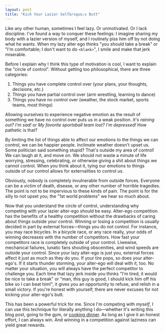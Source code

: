 ```yaml
---
layout: post
title: "Kick Your Lazier Self&rsquo;s Butt"
---
```


Like any other human, sometimes I feel lazy. Or unmotivated. Or I lack discipline. I've found a way to conquer these feelings: I imagine sharing my body with a lazier version of myself, and I routinely piss him off by not doing what he wants. When my lazy alter ego thinks "you should take
a break" or "I'm comfortable; I don't want to do `<blank>`", I smile and make that jerk miserable.

Before I explain why I think this type of motivation is cool, I want to explain the "circle of control". Without getting too philosophical, there are three categories:

1. Things you have complete control over (your plans, your thoughts, decisions, etc.)
2. Things you have partial control over (arm wrestling, learning to dance)
3. Things you have no control over (weather, the stock market, sports teams, most things)

Allowing ourselves to experience negative emotion as the result of something we have no control over puts us in a weak position. *It's raining out? I'm sad!* or *My favorite sportsball team lost? I'm depressed!* How pathetic is that?

By limiting the list of things able to affect our emotions to the things we can control, we can be happier people. Inclimate weather doesn't upset us. Some politician said something stupid? That's outside my area of control! We can laugh at it, and move on. We should not waste a minute of life worrying, stressing, celebrating, or otherwise giving a shit about things we cannot control. When you think about it, tying our emotions to things outside of our control allows for externalities to control *us*.

Obviously, nobody is completely invulnerable from outside forces. Everyone can be a victim of death, disease, or any other number of horrible tragedies. The point is not to be impervious to these kinds of pain. The point is for the silly to not upset you; the "1st world problems" we hear so much about.

Now that you understand the circle of control, understanding why competing with your lazier alter-ego should be easy. Alter-ego competition has the benefits of a healthy competition without the drawbacks of caring about things outside your control. Winning or losing a competition is usually decided in part by external forces—things you do not control. For instance, you may race bicycles. In a bicycle race, or any race really, your odds of winning decreases with the number of competitors. How fast your competitors race is completely outside of your control. Liwewise, mechanical failures, lunatic fans shouting obscenities, and wind speeds are outside your control. Since your lazy alter-ego is just you, external forces affect it just as much as they do you. If your tire pops, so does your alter-ego's. If it starts thunder storming, your alter-ego will deal with it, too. No matter your situation, you will always have the perfect competitor to challenge you. Each time that lazy jerk inside you thinks "I'm tired, it would be nice to take a break" or "man, this guy is good, I should kick him off his bike so I can beat him!", it gives you an opportunity to refuse, and relish in a small victory. If you're honest with yourself, there are never excuses for not kicking your alter-ego's butt.

This has been a powerful trick for me. Since I'm competing with *myself*, I can use this technique for literally anything I do—whether it's writing this blog post, going to the gym, or [cooking dinner](/2015/01/09/home_cooking/). As long as I give it an honest effort, I can always win. And winning in a competition against laziness can yield great rewards. 
